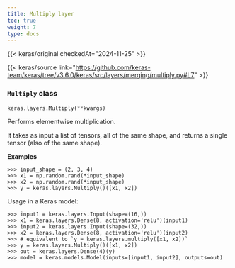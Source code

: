 ```yaml
---
title: Multiply layer
toc: true
weight: 7
type: docs
---
```


{{< keras/original checkedAt="2024-11-25" >}}

{{< keras/source link="https://github.com/keras-team/keras/tree/v3.6.0/keras/src/layers/merging/multiply.py#L7" >}}

### `Multiply` class

```python
keras.layers.Multiply(**kwargs)
```

Performs elementwise multiplication.

It takes as input a list of tensors, all of the same shape, and returns a single tensor (also of the same shape).

**Examples**

```console
>>> input_shape = (2, 3, 4)
>>> x1 = np.random.rand(*input_shape)
>>> x2 = np.random.rand(*input_shape)
>>> y = keras.layers.Multiply()([x1, x2])
```

Usage in a Keras model:

```console
>>> input1 = keras.layers.Input(shape=(16,))
>>> x1 = keras.layers.Dense(8, activation='relu')(input1)
>>> input2 = keras.layers.Input(shape=(32,))
>>> x2 = keras.layers.Dense(8, activation='relu')(input2)
>>> # equivalent to `y = keras.layers.multiply([x1, x2])`
>>> y = keras.layers.Multiply()([x1, x2])
>>> out = keras.layers.Dense(4)(y)
>>> model = keras.models.Model(inputs=[input1, input2], outputs=out)
```
